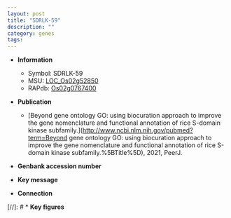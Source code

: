 ```yaml
---
layout: post
title: "SDRLK-59"
description: ""
category: genes
tags: 
---
```


* **Information**  
    + Symbol: SDRLK-59  
    + MSU: [LOC_Os02g52850](http://rice.uga.edu/cgi-bin/ORF_infopage.cgi?orf=LOC_Os02g52850)  
    + RAPdb: [Os02g0767400](https://rapdb.dna.affrc.go.jp/locus/?name=Os02g0767400)  

* **Publication**  
    + [Beyond gene ontology GO: using biocuration approach to improve the gene nomenclature and functional annotation of rice S-domain kinase subfamily.](http://www.ncbi.nlm.nih.gov/pubmed?term=Beyond gene ontology GO: using biocuration approach to improve the gene nomenclature and functional annotation of rice S-domain kinase subfamily.%5BTitle%5D), 2021, PeerJ.

* **Genbank accession number**  

* **Key message**  

* **Connection**  

[//]: # * **Key figures**  


